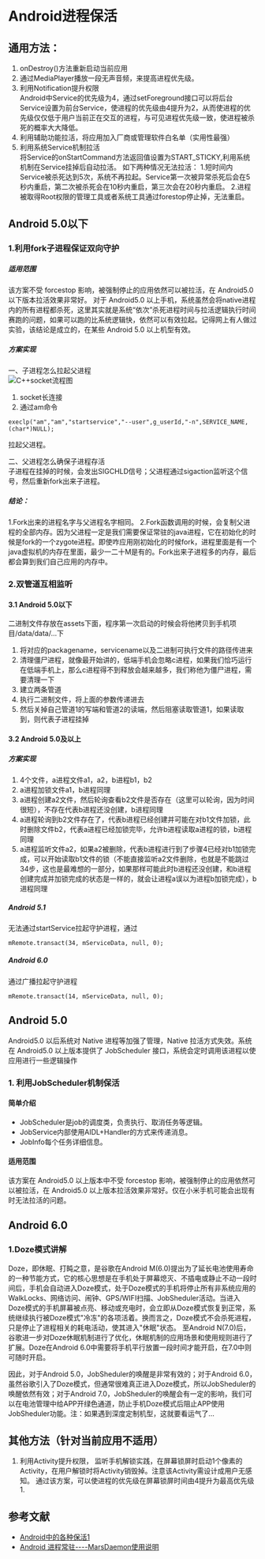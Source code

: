 # Android进程保活

## 通用方法：
1. onDestroy()方法重新启动当前应用<br/>
2. 通过MediaPlayer播放一段无声音频，来提高进程优先级。<br/>
3. 利用Notification提升权限<br/>
  Android中Service的优先级为4，通过setForeground接口可以将后台Service设置为前台Service，使进程的优先级由4提升为2，从而使进程的优先级仅仅低于用户当前正在交互的进程，与可见进程优先级一致，使进程被杀死的概率大大降低。
4. 利用辅助功能拉活，将应用加入厂商或管理软件白名单（实用性最强）<br/>
5. 利用系统Service机制拉活<br/>
  将Service的onStartCommand方法返回值设置为START_STICKY,利用系统机制在Service挂掉后自动拉活。
  如下两种情况无法拉活：
    1.短时间内Service被杀死达到5次，系统不再拉起。Service第一次被异常杀死后会在5秒内重启，第二次被杀死会在10秒内重启，第三次会在20秒内重启。
    2.进程被取得Root权限的管理工具或者系统工具通过forestop停止掉，无法重启。

## Android 5.0以下

### 1.利用fork子进程保证双向守护
##### 适用范围<br/>
该方案不受 forcestop 影响，被强制停止的应用依然可以被拉活，在 Android5.0 以下版本拉活效果非常好。
对于 Android5.0 以上手机，系统虽然会将native进程内的所有进程都杀死，这里其实就是系统“依次”杀死进程时间与拉活逻辑执行时间赛跑的问题，如果可以跑的比系统逻辑快，依然可以有效拉起。记得网上有人做过实验，该结论是成立的，在某些 Android 5.0 以上机型有效。

##### 方案实现
一、子进程怎么拉起父进程<br/>
    ![C++socket流程图](https://upload-images.jianshu.io/upload_images/5361549-fc97905a4f824636.png?imageMogr2/auto-orient/strip%7CimageView2/2/w/1240)
  
  1. socket长连接
  2. 通过am命令
   ```
   execlp("am","am","startservice","--user",g_userId,"-n",SERVICE_NAME,(char*)NULL);
   ```
   拉起父进程。
   
二、父进程怎么确保子进程存活<br/>
  子进程在挂掉的时候，会发出SIGCHLD信号；父进程通过sigaction监听这个信号，然后重新fork出来子进程。

##### 结论：
1.Fork出来的进程名字与父进程名字相同。
2.Fork函数调用的时候，会复制父进程的全部内存。因为父进程一定是我们需要保证常驻的java进程，它在初始化的时候是fork的一个zygote进程。即使咋应用刚初始化的时候fork，进程里面是有一个java虚拟机的内存在里面，最少一二十M是有的。Fork出来子进程多的内存，最后都会算到我们自己应用的内存中。


### 2.双管道互相监听

#### 3.1  Android 5.0以下
二进制文件存放在assets下面，程序第一次启动的时候会将他拷贝到手机项目/data/data/...下
1. 将对应的packagename，servicename以及二进制可执行文件的路径传进来
2. 清理僵尸进程，就像最开始讲的，低端手机会忽略c进程，如果我们恰巧运行在低端手机上，那么c进程得不到释放会越来越多，我们称他为僵尸进程，需要清理一下
3. 建立两条管道
4. 执行二进制文件，将上面的参数传递进去
5. 然后关掉自己管道1的写端和管道2的读端，然后阻塞读取管道1，如果读取到，则代表子进程挂掉


#### 3.2  Android 5.0及以上
##### 方案实现
1. 4个文件，a进程文件a1，a2，b进程b1，b2
2. a进程加锁文件a1，b进程同理
3. a进程创建a2文件，然后轮询查看b2文件是否存在（这里可以轮询，因为时间很短），不存在代表b进程还没创建，b进程同理
4. a进程轮询到b2文件存在了，代表b进程已经创建并可能在对b1文件加锁，此时删除文件b2，代表a进程已经加锁完毕，允许b进程读取a进程的锁，b进程同理
5. a进程监听文件a2，如果a2被删除，代表b进程进行到了步骤4已经对b1加锁完成，可以开始读取b1文件的锁（不能直接监听a2文件删除，也就是不能跳过34步，这也是最难想的一部分，如果那样可能此时b进程还没创建，和b进程创建完成并加锁完成的状态是一样的，就会让进程a误以为进程b加锁完成），b进程同理

##### Android 5.1
无法通过startService拉起守护进程，通过
```
mRemote.transact(34, mServiceData, null, 0);
```
##### Android 6.0
通过广播拉起守护进程
```
mRemote.transact(14, mServiceData, null, 0);
```
## Android 5.0
Android5.0 以后系统对 Native 进程等加强了管理，Native 拉活方式失效。系统在 Android5.0 以上版本提供了 JobScheduler 接口，系统会定时调用该进程以使应用进行一些逻辑操作

### 1. 利用JobScheduler机制保活
#### 简单介绍
* JobScheduler是job的调度类，负责执行、取消任务等逻辑。
* JobService内部使用AIDL+Handler的方式来传递消息。
* JobInfo每个任务详细信息。
#### 适用范围
该方案在 Android5.0 以上版本中不受 forcestop 影响，被强制停止的应用依然可以被拉活，在 Android5.0 以上版本拉活效果非常好。仅在小米手机可能会出现有时无法拉活的问题。


## Android 6.0
### 1.Doze模式讲解
<p>Doze，即休眠、打盹之意，是谷歌在Android M(6.0)提出为了延长电池使用寿命的一种节能方式，它的核心思想是在手机处于屏幕熄灭、不插电或静止不动一段时间后，手机会自动进入Doze模式，处于Doze模式的手机将停止所有非系统应用的WalkLocks、网络访问、闹钟、GPS/WIFI扫描、JobSheduler活动。当进入Doze模式的手机屏幕被点亮、移动或充电时，会立即从Doze模式恢复到正常，系统继续执行被Doze模式"冷冻"的各项活着。换而言之，Doze模式不会杀死进程，只是停止了进程相关的耗电活动，使其进入"休眠"状态。
至Android N(7.0)后，谷歌进一步对Doze休眠机制进行了优化，休眠机制的应用场景和使用规则进行了扩展。Doze在Android 6.0中需要将手机平行放置一段时间才能开启，在7.0中则可随时开启。</p>
<p>因此，对于Android 5.0，JobSheduler的唤醒是非常有效的；对于Android 6.0，虽然谷歌引入了Doze模式，但通常很难真正进入Doze模式，所以JobSheduler的唤醒依然有效；对于Android 7.0，JobSheduler的唤醒会有一定的影响，我们可以在电池管理中给APP开绿色通道，防止手机Doze模式后阻止APP使用JobSheduler功能。注：如果遇到深度定制机型，这就要看运气了...</p>

## 其他方法（针对当前应用不适用）
1. 利用Activity提升权限，
  监听手机解锁实践，在屏幕锁屏时启动1个像素的Activity，在用户解锁时将Activity销毁掉。注意该Activity需设计成用户无感知。
通过该方案，可以使进程的优先级在屏幕锁屏时间由4提升为最高优先级1.


## 参考文献
* [Android中的各种保活1](https://blog.csdn.net/zhangweiwtmdbf/article/details/52369276)
* [Android 进程常驻----MarsDaemon使用说明](https://blog.csdn.net/marswin89/article/details/50917098)